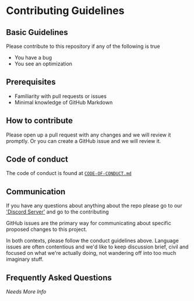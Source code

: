 # Contributing Guidelines

## Basic Guidelines

Please contribute to this repository if any of the following is true

* You have a bug
* You see an optimization

## Prerequisites

* Familiarity with pull requests or issues
* Minimal knowledge of GitHub Markdown

## How to contribute

Please open up a pull request with any changes and we will review it promptly. Or you can create a GitHub issue and we will review it.

## Code of conduct

The code of conduct is found at [`CODE-OF-CONDUCT.md`](CODE-OF-CONDUCT.md)

## Communication

If you have any questions about anything about the repo please go to our ['Discord Server'](https://discord.gg/SucMbpg) and go to the contributing

GitHub issues are the primary way for communicating about specific proposed changes to this project.

In both contexts, please follow the conduct guidelines above. Language issues are often contentious and we'd like to keep discussion brief, civil and focused on what we're actually doing, not wandering off into too much imaginary stuff.

## Frequently Asked Questions

*Needs More Info*
